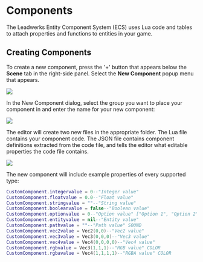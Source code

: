 # Components

The Leadwerks Entity Component System (ECS) uses Lua code and tables to attach properties and functions to entities in your game.

## Creating Components

To create a new component, press the '+' button that appears below the **Scene** tab in the right-side panel. Select the **New Component** popup menu that appears.

![](https://github.com/UltraEngine/Documentation/blob/master/Images/newcomponent.png?raw=true)

In the New Component dialog, select the group you want to place your component in and enter the name for your new component:

![](https://github.com/UltraEngine/Documentation/blob/master/Images/newcomponent2.png?raw=true)

The editor will create two new files in the appropriate folder. The Lua file contains your component code. The JSON file contains component definitions extracted from the code file, and tells the editor what editable properties the code file contains.

![](https://github.com/UltraEngine/Documentation/blob/master/Images/newcomponent3.png?raw=true)

The new component will include example properties of every supported type:
```lua
CustomComponent.integervalue = 0--"Integer value"
CustomComponent.floatvalue = 0.0--"Float value"
CustomComponent.stringvalue = ""--"String value"
CustomComponent.booleanvalue = false--"Boolean value"
CustomComponent.optionvalue = 0--"Option value" ["Option 1", "Option 2", "Option 3"]
CustomComponent.entityvalue = nil--"Entity value"
CustomComponent.pathvalue = ""--"Path value" SOUND
CustomComponent.vec2value = Vec2(0,0)--"Vec2 value"
CustomComponent.vec3value = Vec3(0,0,0)--"Vec3 value"
CustomComponent.vec4value = Vec4(0,0,0,0)--"Vec4 value"
CustomComponent.rgbvalue = Vec3(1,1,1)--"RGB value" COLOR
CustomComponent.rgbavalue = Vec4(1,1,1,1)--"RGBA value" COLOR
```
